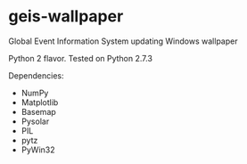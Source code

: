 geis-wallpaper
==============

Global Event Information System updating Windows wallpaper

Python 2 flavor. Tested on Python 2.7.3

Dependencies:
* NumPy
* Matplotlib
* Basemap
* Pysolar
* PIL
* pytz
* PyWin32
